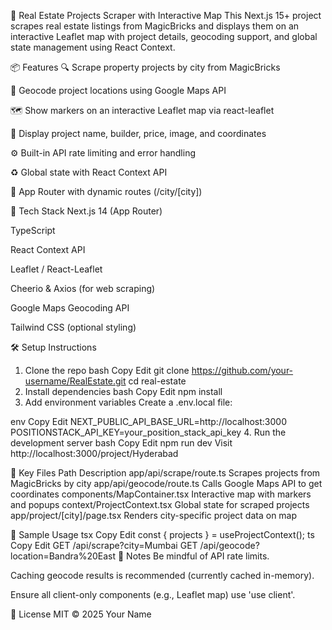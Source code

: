 🏡 Real Estate Projects Scraper with Interactive Map
This Next.js 15+ project scrapes real estate listings from MagicBricks and displays them on an interactive Leaflet map with project details, geocoding support, and global state management using React Context.

📦 Features
🔍 Scrape property projects by city from MagicBricks

📍 Geocode project locations using Google Maps API

🗺️ Show markers on an interactive Leaflet map via react-leaflet

📸 Display project name, builder, price, image, and coordinates

⚙️ Built-in API rate limiting and error handling

♻️ Global state with React Context API

🚀 App Router with dynamic routes (/city/[city])

🧱 Tech Stack
Next.js 14 (App Router)

TypeScript

React Context API

Leaflet / React-Leaflet

Cheerio & Axios (for web scraping)

Google Maps Geocoding API

Tailwind CSS (optional styling)

🛠️ Setup Instructions
1. Clone the repo
bash
Copy
Edit
git clone https://github.com/your-username/RealEstate.git
cd real-estate
2. Install dependencies
bash
Copy
Edit
npm install
3. Add environment variables
Create a .env.local file:

env
Copy
Edit
NEXT_PUBLIC_API_BASE_URL=http://localhost:3000
POSITIONSTACK_API_KEY=your_position_stack_api_key
4. Run the development server
bash
Copy
Edit
npm run dev
Visit http://localhost:3000/project/Hyderabad

📁 Key Files
Path	Description
app/api/scrape/route.ts	Scrapes projects from MagicBricks by city
app/api/geocode/route.ts	Calls Google Maps API to get coordinates
components/MapContainer.tsx	Interactive map with markers and popups
context/ProjectContext.tsx	Global state for scraped projects
app/project/[city]/page.tsx	Renders city-specific project data on map

📌 Sample Usage
tsx
Copy
Edit
const { projects } = useProjectContext();
ts
Copy
Edit
GET /api/scrape?city=Mumbai
GET /api/geocode?location=Bandra%20East
🧠 Notes
Be mindful of API rate limits.

Caching geocode results is recommended (currently cached in-memory).

Ensure all client-only components (e.g., Leaflet map) use 'use client'.

📜 License
MIT © 2025 Your Name

